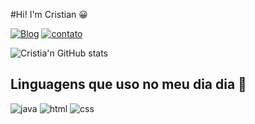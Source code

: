 #Hi! I'm Cristian 😀

[![Blog](https://img.shields.io/badge/Instagram-E4405F?style=for-the-badge&logo=instagram&logoColor=white)](https://www.instagram.com/cristtian_xx/)
[![contato](https://img.shields.io/badge/WhatsApp-25D366?style=for-the-badge&logo=whatsapp&logoColor=white)](https://wa.me/5537998763923)

![Cristia'n GitHub stats](https://github-readme-stats.vercel.app/api?username=devcristian&show_icons=true&theme=radical)

## Linguagens que uso no meu dia dia 🤖
![java](https://img.shields.io/badge/JavaScript-F7DF1E?style=for-the-badge&logo=javascript&logoColor=black)
![html](https://img.shields.io/badge/HTML5-E34F26?style=for-the-badge&logo=html5&logoColor=white)
![css](https://img.shields.io/badge/CSS3-1572B6?style=for-the-badge&logo=css3&logoColor=white)



